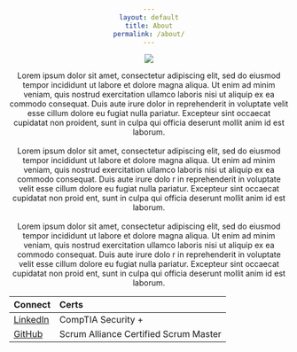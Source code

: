 ```yaml
---
layout: default
title: About
permalink: /about/
---
```

<body style="text-align: center;">
<img class="profile-image" src="{{ site.baseurl }}/assets/profile.jpeg" />
<p class="about-body">
Lorem ipsum dolor sit amet, consectetur adipiscing elit, sed do eiusmod tempor incididunt ut labore et dolore magna aliqua. Ut enim ad minim veniam, quis nostrud exercitation ullamco laboris nisi ut aliquip ex ea commodo consequat. Duis aute irure dolor in reprehenderit in voluptate velit esse cillum dolore eu fugiat nulla pariatur. Excepteur sint occaecat cupidatat non proident, sunt in culpa qui officia deserunt mollit anim id est laborum.<br>
<br>
Lorem ipsum dolor sit amet, consectetur adipiscing elit, sed do eiusmod tempor incididunt ut labore et dolore magna aliqua. Ut     enim ad minim veniam, quis nostrud exercitation ullamco laboris nisi ut aliquip ex ea commodo consequat. Duis aute irure dolo    r in reprehenderit in voluptate velit esse cillum dolore eu fugiat nulla pariatur. Excepteur sint occaecat cupidatat non proid    ent, sunt in culpa qui officia deserunt mollit anim id est laborum.<br>
<br>
Lorem ipsum dolor sit amet, consectetur adipiscing elit, sed do eiusmod tempor incididunt ut labore et dolore magna aliqua. Ut     enim ad minim veniam, quis nostrud exercitation ullamco laboris nisi ut aliquip ex ea commodo consequat. Duis aute irure dolo    r in reprehenderit in voluptate velit esse cillum dolore eu fugiat nulla pariatur. Excepteur sint occaecat cupidatat non proid    ent, sunt in culpa qui officia deserunt mollit anim id est laborum.<br>
</p>
</body>

|       Connect       |        Certs        |
|:--------------------|:--------------------|
<a href="https://www.linkedin.com/in/gabriel-conlon/">LinkedIn</a> | CompTIA Security + |
<a href="https://github.com/gabrielconlon">GitHub</a> | Scrum Alliance Certified Scrum Master | 

